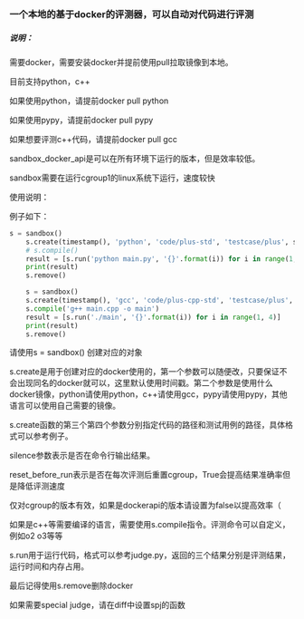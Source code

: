 ###   一个本地的基于docker的评测器，可以自动对代码进行评测

##### 说明： 

需要docker，需要安装docker并提前使用pull拉取镜像到本地。

目前支持python，c++

如果使用python，请提前docker pull python

如果使用pypy，请提前docker pull pypy

如果想要评测c++代码，请提前docker pull gcc

sandbox_docker_api是可以在所有环境下运行的版本，但是效率较低。

sandbox需要在运行cgroup1的linux系统下运行，速度较快

使用说明：

例子如下：
```python
s = sandbox()
    s.create(timestamp(), 'python', 'code/plus-std', 'testcase/plus', silence=True, reset_before_run=True)
    # s.compile()
    result = [s.run('python main.py', '{}'.format(i)) for i in range(1, 4)]
    print(result)
    s.remove()

    s = sandbox()
    s.create(timestamp(), 'gcc', 'code/plus-cpp-std', 'testcase/plus', silence=True, reset_before_run=True)
    s.compile('g++ main.cpp -o main')
    result = [s.run('./main', '{}'.format(i)) for i in range(1, 4)]
    print(result)
    s.remove()

```
请使用s = sandbox() 创建对应的对象

s.create是用于创建对应的docker使用的，第一个参数可以随便改，只要保证不会出现同名的docker就可以，这里默认使用时间戳。第二个参数是使用什么docker镜像，python请使用python，c++请使用gcc，pypy请使用pypy，其他语言可以使用自己需要的镜像。

s.create函数的第三个第四个参数分别指定代码的路径和测试用例的路径，具体格式可以参考例子。

silence参数表示是否在命令行输出结果。

reset_before_run表示是否在每次评测后重置cgroup，True会提高结果准确率但是降低评测速度

仅对cgroup的版本有效，如果是dockerapi的版本请设置为false以提高效率（

如果是c++等需要编译的语言，需要使用s.compile指令。评测命令可以自定义，例如o2 o3等等

s.run用于运行代码，格式可以参考judge.py，返回的三个结果分别是评测结果，运行时间和内存占用。

最后记得使用s.remove删除docker

如果需要special judge，请在diff中设置spj的函数


